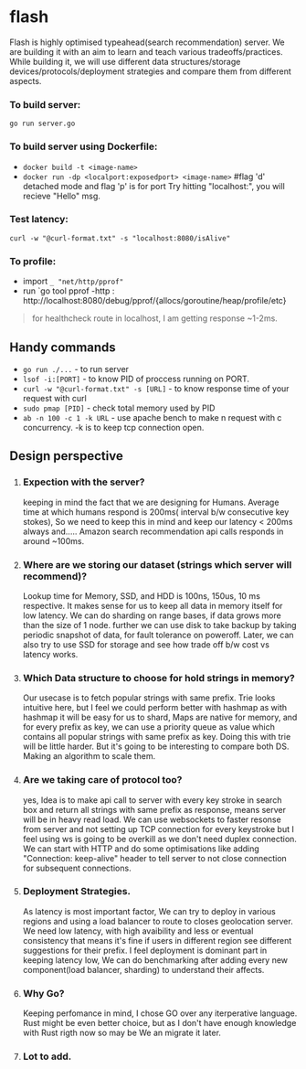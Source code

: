 # flash
Flash is highly optimised typeahead(search recommendation) server. We are building it with an aim to learn and teach various tradeoffs/practices.
While building it, we will use different data structures/storage devices/protocols/deployment strategies and compare them from different aspects.

### To build server:
 `go run server.go`

### To build server using Dockerfile:
 - `docker build -t <image-name>`
 - `docker run -dp <localport:exposedport> <image-name>` #flag 'd' detached mode and flag 'p' is for port
  Try hitting "localhost:<localport>\", you will recieve "Hello" msg.
### Test latency:
`curl -w "@curl-format.txt" -s "localhost:8080/isAlive"`

 ### To profile:
 - import `_ "net/http/pprof"`
 - run `go tool pprof -http : http://localhost:8080/debug/pprof/{allocs/goroutine/heap/profile/etc}
> for healthcheck route in localhost, I am getting response ~1-2ms.

## Handy commands
- `go run ./...` - to run server
- `lsof -i:[PORT]` - to know PID of proccess running on PORT.
- `curl -w "@curl-format.txt" -s [URL]` - to know response time of your request with curl
- `sudo pmap [PID]` - check total memory used by PID
- `ab -n 100 -c 1 -k URL` - use apache bench to make n request with c concurrency. -k is to keep tcp connection open. 

## Design perspective
1. ### Expection with the server?
   keeping in mind the fact that we are designing for Humans. Average time at which humans respond is 200ms( interval b/w consecutive key stokes), So we need to keep this in mind and keep our latency < 200ms always and..... Amazon search recommendation api calls responds in around ~100ms.
      
2. ### Where are we storing our dataset (strings which server will recommend)?

    Lookup time for Memory, SSD, and HDD is 100ns, 150us, 10 ms respective.
    It makes sense for us to keep all data in memory itself for low latency. We can do sharding on range bases, if data grows more than the size of 1 node. further we can use disk to take backup by taking periodic snapshot of data, for fault tolerance on poweroff. Later, we can also try to use SSD for storage and see how trade off b/w cost vs latency works.


2. ### Which Data structure to choose for hold strings in memory?

    Our usecase is to fetch popular strings with same prefix. Trie looks intuitive here, but I feel we could perform better with hashmap as with hashmap it will be easy for us to shard, Maps are native for memory, and for every prefix as key, we can use a priority queue as value which contains all popular strings with same prefix as key. Doing this with trie will be little harder. But it's going to be interesting to compare both DS. Making an algorithm to scale them.   


3. ### Are we taking care of protocol too?
    yes, Idea is to make api call to server with every key stroke in search box and return all strings with same prefix as response, means server will be in heavy read load. 
    We can use websockets to faster resonse from server and not setting up TCP connection for every keystroke but I feel using ws is going to be overkill as we don't need duplex connection. We can start with HTTP and do some optimisations like adding "Connection: keep-alive" header to tell server to not close connection for subsequent connections.

4. ### Deployment Strategies.
    As latency is most important factor, We can try to deploy in various regions and using a load balancer to route to closes geolocation server. We need low latency, with high avaibility and less or eventual consistency that means it's fine if users in different region see different suggestions for their prefix. I feel deployment is dominant part in keeping latency low, We can do benchmarking after adding every new component(load balancer, sharding) to understand their affects.
    
5. ### Why Go?
   Keeping perfomance in mind, I chose GO over any iterperative language. Rust might be even better choice, but as I don't have enough knowledge with Rust rigth now so may be We an migrate it later.

6. ### Lot to add.

